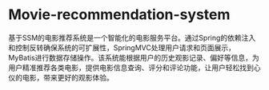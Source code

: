 # Movie-recommendation-system
基于SSM的电影推荐系统是一个智能化的电影服务平台。通过Spring的依赖注入和控制反转确保系统的可扩展性，SpringMVC处理用户请求和页面展示，MyBatis进行数据存储操作。该系统能根据用户的历史观影记录、偏好等信息，为用户精准推荐各类电影，提供电影信息查询、评分和评论功能，让用户轻松找到心仪的电影，带来更好的观影体验。
